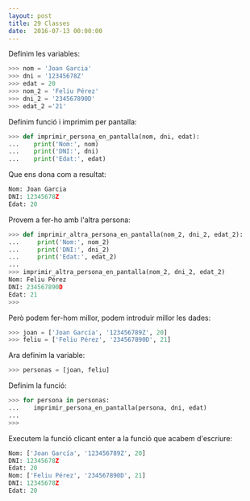 ```yaml
---
layout: post
title: 29 Classes
date:  2016-07-13 00:00:00
---
```


Definim les variables:

```python
>>> nom = 'Joan Garcia'
>>> dni = '12345678Z'
>>> edat = 20
>>> nom_2 = 'Feliu Pérez'
>>> dni_2 = '234567890D'
>>> edat_2 ='21'
```

Definim funció i imprimim per pantalla:

```python
>>> def imprimir_persona_en_pantalla(nom, dni, edat):
...    print('Nom:', nom)
...    print('DNI:', dni)
...    print('Edat:', edat)
```

Que ens dona com a resultat:

```python
Nom: Joan Garcia
DNI: 12345678Z
Edat: 20
```

Provem a fer-ho amb l'altra persona:

```python
>>> def imprimir_altra_persona_en_pantalla(nom_2, dni_2, edat_2):
...     print('Nom:', nom_2)
...     print('DNI:', dni_2)
...     print('Edat:', edat_2)
... 
>>> imprimir_altra_persona_en_pantalla(nom_2, dni_2, edat_2)
Nom: Feliu Pérez
DNI: 234567890D
Edat: 21
>>> 
```

Però podem fer-hom millor, podem introduir millor les dades:

```python
>>> joan = ['Joan García', '123456789Z', 20]
>>> feliu = ['Feliu Pérez', '234567890D', 21]
```

Ara definim la variable:

```python
>>> personas = [joan, feliu]
```

Definim la funció:

```python
>>> for persona in personas:
...    imprimir_persona_en_pantalla(persona, dni, edat)
... 
>>> 
```

Executem la funció clicant enter a la funció que acabem d'escriure:

```python
Nom: ['Joan García', '123456789Z', 20]
DNI: 12345678Z
Edat: 20
Nom: ['Feliu Pérez', '234567890D', 21]
DNI: 12345678Z
Edat: 20
```

